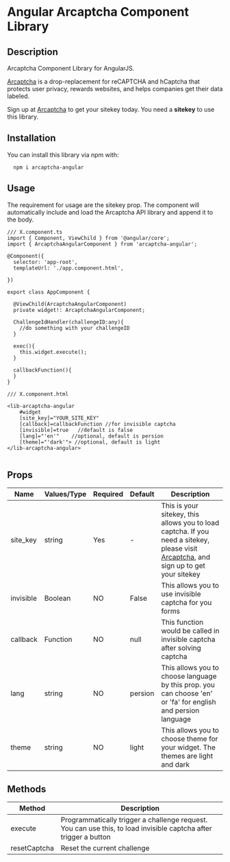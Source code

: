 # Angular Arcaptcha Component Library

## Description
Arcaptcha Component Library for AngularJS.

[Arcaptcha](https://arcaptcha.ir/) is a drop-replacement for reCAPTCHA and hCaptcha that protects user privacy, rewards websites, and helps companies get their data labeled.

Sign up at [Arcaptcha](https://arcaptcha.ir/sign-up) to get your sitekey today. You need a **sitekey** to use this library.

## Installation
You can install this library via npm with:

```
  npm i arcaptcha-angular 
```

## Usage
The requirement for usage are the sitekey prop. The component will automatically include and load the Arcaptcha  API library and append it to the body.

```
/// X.component.ts
import { Component, ViewChild } from '@angular/core';
import { ArcaptchaAngularComponent } from 'arcaptcha-angular';

@Component({
  selector: 'app-root',
  templateUrl: './app.component.html',

})

export class AppComponent {

  @ViewChild(ArcaptchaAngularComponent)
  private widget!: ArcaptchaAngularComponent;

  ChallengeIdHandler(challengeID:any){ 
    //do something with your challengeID
  }

  exec(){
    this.widget.execute();
  }

  callbackFunction(){
  } 
}

```

```
/// X.component.html

<lib-arcaptcha-angular 
    #widget 
    [site_key]="YOUR_SITE_KEY" 
    [callback]=callbackFunction //for invisible captcha
    [invisible]=true   //default is false
    [lang]="'en'"    //optional, default is persion
    [theme]="'dark'"> //optional, default is light
</lib-arcaptcha-angular>


```

## Props

| Name | Values/Type | Required	| Default	 | Description |
|--------|--------|--------|--------|--------|
|    site_key    |    string   |    Yes   |    -   |    This is your sitekey, this allows you to load captcha. If you need a sitekey, please visit [Arcaptcha](https://arcaptcha.ir/sign-up), and sign up to get your sitekey   |
|    invisible    |    Boolean    |  NO  |  False | This allows you to use invisible captcha for you forms |
|    callback    |    Function    |  NO  |  null  | This function would be called in invisible captcha after solving captcha |  
|    lang    |    string    |  NO  |  persion  | This allows you to choose language by this prop. you can choose 'en' or 'fa' for english and persion language | 
|    theme    |    string    |  NO  |  light  | This allows you to choose theme for your widget. The themes are light and dark  | 


## Methods

| Method | Description |
|--------|--------|
|    execute    |    Programmatically trigger a challenge request. You can use this, to load invisible captcha after trigger a button  |
|    resetCaptcha    |    	Reset the current challenge    |
